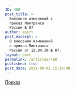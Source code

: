 ```yaml
---
ID: 460
post_title: >
  Внесение изменений в
  приказ Минтранса
  России № 87
author: apsrt
post_excerpt: >
  О внесении изменений
  в приказ Минтранса
  России от 12.04.10 № 87.
layout: post
permalink: /articles/460
published: true
post_date: 2011-09-02 15:29:00
---
```

<a href="http://www.apsrt.ru/docs/prikaz199.doc">Приказ</a>